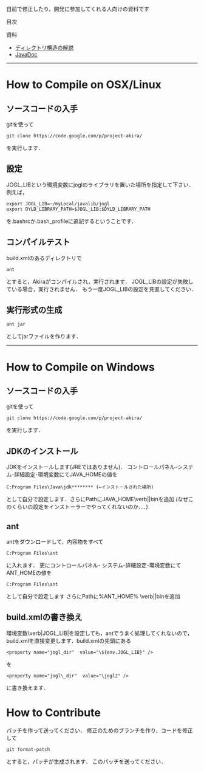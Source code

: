 自前で修正したり，開発に参加してくれる人向けの資料です

目次


資料
  * [ディレクトリ構造の解説](http://code.google.com/p/project-akira/wiki/Source)
  * [JavaDoc](http://wiki.project-akira.googlecode.com/git/javadoc/index.html)


---

# How to Compile on OSX/Linux #
## ソースコードの入手 ##
gitを使って
```
git clone https://code.google.com/p/project-akira/ 
```
を実行します．
## 設定 ##
JOGL\_LIBという環境変数にjoglのライブラリを置いた場所を指定して下さい．
例えば，
```
export JOGL_LIB=~/myLocal/javalib/jogl
export DYLD_LIBRARY_PATH=$JOGL_LIB:$DYLD_LIBRARY_PATH
```
を.bashrcか.bash\_profileに追記するということです．

## コンパイルテスト ##
build.xmlのあるディレクトリで
```
ant
```
とすると，Akiraがコンパイルされ，実行されます．
JOGL\_LIBの設定が失敗している場合，実行されません．
もう一度JOGL\_LIBの設定を見直してください．

## 実行形式の生成 ##
```
ant jar
```
としてjarファイルを作ります．


---

# How to Compile on Windows #
## ソースコードの入手 ##
gitを使って
```
git clone https://code.google.com/p/project-akira/ 
```
を実行します．

## JDKのインストール ##
JDKをインストールします(JREではありません)．
コントロールパネル-システム-詳細設定-環境変数にてJAVA\_HOMEの値を
```
C:Program Files\Java\jdk******** (←インストールされた場所)
```
として自分で設定します．さらにPathにJAVA\_HOME\verb|\|binを追加
(なぜこのくらいの設定をインストーラーでやってくれないのか．．．)
## ant ##
antをダウンロードして，内容物をすべて
```
C:Program Files\ant
```
に入れます．
更にコントロールパネル- システム-詳細設定-環境変数にて
ANT\_HOMEの値を
```
C:Program Files\ant
```
として自分で設定します
さらにPathに\%ANT\_HOME\% \verb|\|binを追加
## build.xmlの書き換え ##
環境変数\verb|JOGL\_LIB|を設定しても，antでうまく処理してくれないので，
build.xmlを直接変更します．build.xmlの先頭にある
```
<property name="jogl_dir"  value="\${env.JOGL_LIB}" />
```
を
```
<property name="jogl\_dir"  value="\jogl2" />
```
に書き換えます．

# How to Contribute #
パッチを作って送ってください．
修正のためのブランチを作り，コードを修正して
```
git format-patch
```
とすると，パッチが生成されます．
このパッチを送ってください．